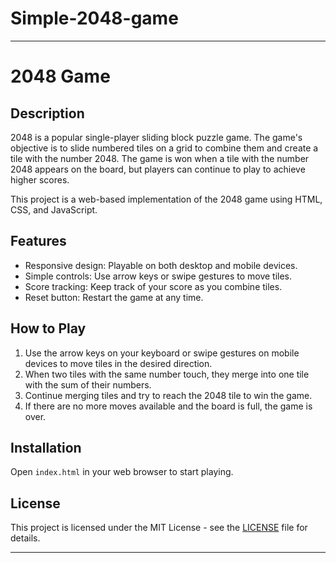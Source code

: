 # Simple-2048-game

---

# 2048 Game


## Description

2048 is a popular single-player sliding block puzzle game. The game's objective is to slide numbered tiles on a grid to combine them and create a tile with the number 2048. The game is won when a tile with the number 2048 appears on the board, but players can continue to play to achieve higher scores.

This project is a web-based implementation of the 2048 game using HTML, CSS, and JavaScript.

## Features

- Responsive design: Playable on both desktop and mobile devices.
- Simple controls: Use arrow keys or swipe gestures to move tiles.
- Score tracking: Keep track of your score as you combine tiles.
- Reset button: Restart the game at any time.

## How to Play

1. Use the arrow keys on your keyboard or swipe gestures on mobile devices to move tiles in the desired direction.
2. When two tiles with the same number touch, they merge into one tile with the sum of their numbers.
3. Continue merging tiles and try to reach the 2048 tile to win the game.
4. If there are no more moves available and the board is full, the game is over.

## Installation

Open `index.html` in your web browser to start playing.


## License

This project is licensed under the MIT License - see the [LICENSE](LICENSE) file for details.

---

